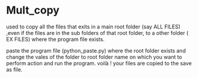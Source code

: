 # Mult_copy
used to copy all the files that exits in a main root folder (say ALL FILES) ,even if the files are in the sub folders of that root folder, to a other folder ( EX FILES) where the program file exists.

paste the program file (python_paste.py) where the root folder exists and change the vales of the folder to root folder name on which you want to perform action and run the program.
    voilà ! your files are copied to the save as file.
